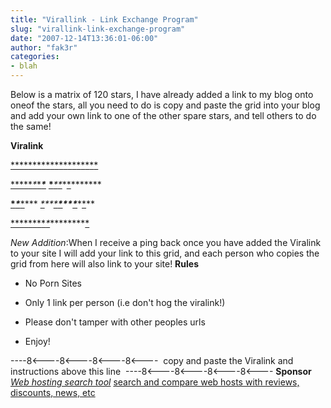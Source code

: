 ```yaml
---
title: "Virallink - Link Exchange Program"
slug: "virallink-link-exchange-program"
date: "2007-12-14T13:36:01-06:00"
author: "fak3r"
categories:
- blah
---
```


Below is a matrix of 120 stars, I have already added a link to my blog onto oneof the stars, all you need to do is copy and paste the grid into your blog and add your own link to one of the other spare stars, and tell others to do the same!  


**Viralink**


[*](http://wampago.com/)[*](http://www.adgridwork.com/)[*](http://www.onlinecashflow.org/)[*](http://zr5.net/)[*](http://cashmoneyz.blogspot.com/)[*](http://funnyjokes4me.blogspot.com/)[*](http://www.vi-su.de/)[*](http://theresabloginmysoup.com/)[*](http://www.richminx.com/)[*](http://courtneytuttle.com/)[*](http://reviewsandpreviews.blogspot.com/)[*](http://founderscafe.com/)[*](http://www.anitokid.blogspot.com/)[*](http://www.savvyaffiliate.com/Blog)[*](http://thebrokenbow.blogspot.com/)[*](http://shiokculture.blogspot.com/)[*](http://plusultrapics.blogspot.com/)[*](http://mysilentcuffs.wordpress.com/)[*](http://tutorialvine.com/)[*](http://mskzalameda.blogspot.com/)[ ](http://www.photoshoptutorials.dk/)








[*](http://www.photoshoptutorials.dk/)[*](http://bloggertrip.com/)[*](http://makemoneywithkassper.blogspot.com/)[*](http://www.kabatology.com/)[*](http://ryanshamus.com/)*[*](http://fak3r.com/)*[*](http://www.technobuzz.net/)*****[*](http://gaskinracing.com/)*****
**[*](http://www.linkrambler.org/)***[*](http://www.tobsy.de/)**[*](http://www.alexradich.com/)**[*](http://afterlight.110mb.com/)*******






****[*](http://lasilasi.blogspot.com/)*******[*](http://www.stephenwelton.com/)***[*](http://www.calvinharvey.com/)***
*[*](http://jakeldaily.com/)**[*](http://wotzcool.com/blog)****[*](http://www.andy-coates.com/blog)**[*](http://redsnuff.blogspot.com/)****[*](http://www.screenwriterguy.com/)**





[ *](http://thegreatreich.blogspot.com/)[*](http://jasonaclark.com/)[*](http://mayenskie.blogspot.com/)[*](http://elmoskablogblogan.blogspot.com/)[*](http://buzzingbell.com/)[*](http://danielhonigman.com/)[*](http://miteshasher.blogspot.com/)[*](http://www.howtospoter.com/)*[*](http://www.clsyee.blogspot.com/)*********[*](http://www.sitelogic.co.uk/)





_New Addition_:When I receive a ping back once you have added the Viralink to your site I will add your link to this grid, and each person who copies the grid from here will also link to your site!
**Rules**

	
  * No Porn Sites

	
  * Only 1 link per person (i.e don't hog the viralink!)

	
  * Please don't tamper with other peoples urls

	
  * Enjoy!


----8<----8<----8<----8<----  copy and paste the Viralink and instructions above this line  ----8<----8<----8<----8<----
**Sponsor**
[_Web hosting search tool_](http://www.hostsearch.com)
[ search and compare web hosts with reviews, discounts, news, etc ](http://www.hostsearch.com)
